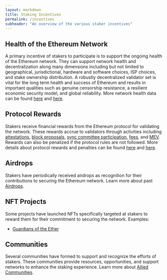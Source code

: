 ```yaml
---
layout: markdown
title: Staking Incentives
permalink: /incentives
subheader: "An overview of the various staker incentives"
---
```


## Health of the Ethereum Network

A primary incentive of stakers to participate is to support the ongoing health of the Ethereum network. They can support network health and decentralization along many dimensions including but not limited to geographical, jurisdictional, hardware and software choices, ISP choices, and stake ownership distribution. A robustly decentralized validator set is vital for the long term health and success of Ethereum and results in important qualities such as genuine censorship resistance, a resilient economic security model, and global reliability. More network health data can be found [here](https://ethernodes.org/) and [here](https://explorer.rated.network/network).

## Protocol Rewards

Stakers receive financial rewards from the Ethereum protocol for validating the network. These rewards accrue to validators through activities including [attestations](https://ethereum.org/en/developers/docs/consensus-mechanisms/pos/attestations/), [block proposals](https://ethereum.org/en/developers/docs/consensus-mechanisms/pos/block-proposal/), [sync committee participation](https://ethereum.org/en/glossary/#sync-committee), [fees](https://ethereum.org/en/developers/docs/gas/), and [MEV](https://ethereum.org/en/developers/docs/mev/). Rewards can also be penalized if the protocol rules are not followed. More details about protocol rewards and penalties can be found [here](https://docs.ethstaker.cc/ethstaker-knowledge-base/rewards/chain-rewards) and [here](https://ethereum.org/en/developers/docs/consensus-mechanisms/pos/rewards-and-penalties/).

## Airdrops

Stakers have periodically received airdrops as recognition for their contributions to securing the Ethereum network. Learn more about past [Airdrops](/airdrops).

## NFT Projects

Some projects have launched NFTs specifically targeted at stakers to reward them for their commitment to securing the network.
Examples:

- [Guardians of the Ether](https://www.etherguardians.xyz/)

## Communities

Several communities have formed to support and recognize the efforts of stakers. These communities provide resources, opportunities, and support networks to enhance the staking experience. Learn more about [Allied Communities](/communities).
